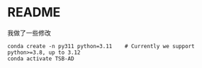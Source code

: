 

# README 


我做了一些修改


```
conda create -n py311 python=3.11    # Currently we support python>=3.8, up to 3.12
conda activate TSB-AD
```